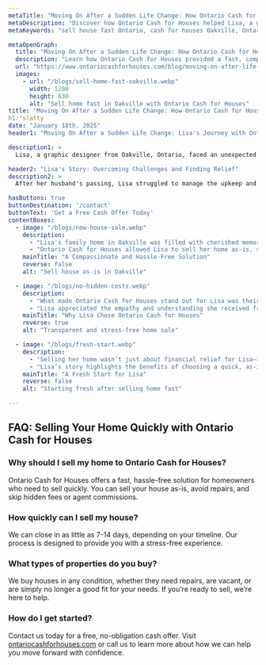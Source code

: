 ```yaml
---
metaTitle: "Moving On After a Sudden Life Change: How Ontario Cash for Houses Helped Lisa Rebuild | Ontario Cash for Houses"
metaDescription: "Discover how Ontario Cash for Houses helped Lisa, a graphic designer from Oakville, Ontario, sell her home quickly and stress-free after a major life change."
metaKeywords: "sell house fast Ontario, cash for houses Oakville, Ontario real estate solutions, sell home as-is, fast home sale Ontario, Ontario Cash for Houses"

metaOpenGraph:
  title: "Moving On After a Sudden Life Change: How Ontario Cash for Houses Helped Lisa Rebuild"
  description: "Learn how Ontario Cash for Houses provided a fast, compassionate solution for Lisa in Oakville, helping her sell her home and start fresh."
  url: "https://www.ontariocashforhouses.com/blog/moving-on-after-life-change"
  images:
    - url: "/blogs/sell-home-fast-oakville.webp"
      width: 1200
      height: 630
      alt: "Sell home fast in Oakville with Ontario Cash for Houses"
title: "Moving On After a Sudden Life Change: How Ontario Cash for Houses Helped Lisa Rebuild"
h1:"slatty
date: "January 18th, 2025"
header1: "Moving On After a Sudden Life Change: Lisa's Journey with Ontario Cash for Houses"

description1: >
  Lisa, a graphic designer from Oakville, Ontario, faced an unexpected life change that left her needing to sell her family home quickly and stress-free. Discover how Ontario Cash for Houses helped Lisa rebuild her life with a compassionate and efficient home-selling process.

header2: "Lisa's Story: Overcoming Challenges and Finding Relief"
description2: >
  After her husband's passing, Lisa struggled to manage the upkeep and financial strain of her large family home. She wanted to downsize but was overwhelmed by the thought of selling traditionally. Ontario Cash for Houses provided the perfect solution.

hasButtons: true
buttonDestination: '/contact'
buttonText: 'Get a Free Cash Offer Today'
contentBoxes:
  - image: "/blogs/new-house-sale.webp"
    description: 
      - "Lisa's family home in Oakville was filled with cherished memories, but the upkeep and financial strain became too much to handle. Repairs, cleaning, and staging were out of the question for Lisa, who needed a quick and simple solution to move forward."
      - "Ontario Cash for Houses allowed Lisa to sell her home as-is, saving her time, money, and stress. With a fair cash offer and no hidden fees, she finalized the sale within two weeks and used the funds to purchase a cozy townhouse closer to her family."
    mainTitle: "A Compassionate and Hassle-Free Solution"
    reverse: false
    alt: "Sell house as-is in Oakville"

  - image: "/blogs/no-hidden-costs.webp"
    description: 
      - "What made Ontario Cash for Houses stand out for Lisa was their transparent process. The cash offer included no hidden fees or agent commissions, allowing Lisa to keep more of her money and move on with confidence."
      - "Lisa appreciated the empathy and understanding she received from the team. They worked around her timeline and ensured the process was smooth and stress-free from start to finish."
    mainTitle: "Why Lisa Chose Ontario Cash for Houses"
    reverse: true
    alt: "Transparent and stress-free home sale"

  - image: "/blogs/fresh-start.webp"
    description: 
      - "Selling her home wasn’t just about financial relief for Lisa—it was about starting fresh. With Ontario Cash for Houses, she was able to leave the stress behind and focus on rebuilding her life in a new home closer to her loved ones."
      - "Lisa’s story highlights the benefits of choosing a quick, as-is home sale solution during challenging times."
    mainTitle: "A Fresh Start for Lisa"
    reverse: false
    alt: "Starting fresh after selling home fast"

---
```


## **FAQ: Selling Your Home Quickly with Ontario Cash for Houses**

### **Why should I sell my home to Ontario Cash for Houses?**
Ontario Cash for Houses offers a fast, hassle-free solution for homeowners who need to sell quickly. You can sell your house as-is, avoid repairs, and skip hidden fees or agent commissions.

### **How quickly can I sell my house?**
We can close in as little as 7-14 days, depending on your timeline. Our process is designed to provide you with a stress-free experience.

### **What types of properties do you buy?**
We buy houses in any condition, whether they need repairs, are vacant, or are simply no longer a good fit for your needs. If you’re ready to sell, we’re here to help.

### **How do I get started?**
Contact us today for a free, no-obligation cash offer. Visit [ontariocashforhouses.com](https://www.ontariocashforhouses.com) or call us to learn more about how we can help you move forward with confidence.
